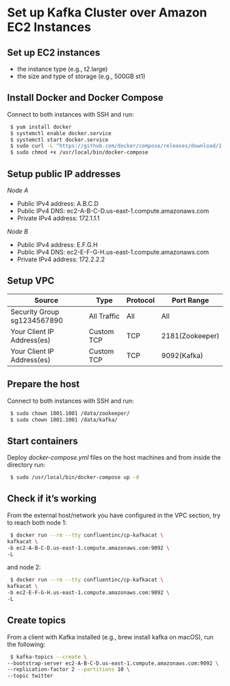 # Set up Kafka Cluster over Amazon EC2 Instances

## Set up EC2 instances

 - the instance type (e.g., t2.large)
 - the size and type of storage (e.g., 500GB st1)

## Install Docker and Docker Compose

Connect to both instances with SSH and run:

```bash
 $ yum install docker
 $ systemctl enable docker.service
 $ systemctl start docker.service
 $ sudo curl -L "https://github.com/docker/compose/releases/download/1.28.2/docker-compose-$(uname -s)-$(uname -m)" -o /usr/local/bin/docker-compose
 $ sudo chmod +x /usr/local/bin/docker-compose
```

## Setup public IP addresses

*Node A*
 - Public IPv4 address: A.B.C.D
 - Public IPv4 DNS: ec2-A-B-C-D.us-east-1.compute.amazonaws.com
 - Private IPv4 address: 172.1.1.1

*Node B*
 - Public IPv4 address: E.F.G.H
 - Public IPv4 DNS: ec2-E-F-G-H.us-east-1.compute.amazonaws.com
 - Private IPv4 address: 172.2.2.2

## Setup VPC

| Source                       | Type        | Protocol | Port Range      |
| ---------------------------- | ----------- | -------- | --------------- |
| Security Group sg1234567890  | All Traffic | All      | All             |
| Your Client IP Address(es)   | Custom TCP  | TCP      | 2181(Zookeeper) |
| Your Client IP Address(es)   | Custom TCP  | TCP      | 9092(Kafka)     |

## Prepare the host

Connect to both instances with SSH and run:

```bash
 $ sudo chown 1001.1001 /data/zookeeper/
 $ sudo chown 1001.1001 /data/kafka/
```

## Start containers

Deploy *docker-compose.yml* files on the host machines and from
inside the directory run:

```bash
 $ sudo /usr/local/bin/docker-compose up -d
```

## Check if it’s working

From the external host/network you have configured in the VPC section,
try to reach both node 1:

```bash
 $ docker run --rm --tty confluentinc/cp-kafkacat \
kafkacat \
-b ec2-A-B-C-D.us-east-1.compute.amazonaws.com:9092 \
-L 
```

and node 2:

```bash
 $ docker run --rm --tty confluentinc/cp-kafkacat \
kafkacat \
-b ec2-E-F-G-H.us-east-1.compute.amazonaws.com:9092 \
-L 
```

## Create topics

From a client with Kafka installed (e.g., brew install kafka on macOS), run the following:

```bash
 $ kafka-topics --create \
--bootstrap-server ec2-A-B-C-D.us-east-1.compute.amazonaws.com:9092 \
--replication-factor 2 --partitions 10 \
--topic twitter
```
